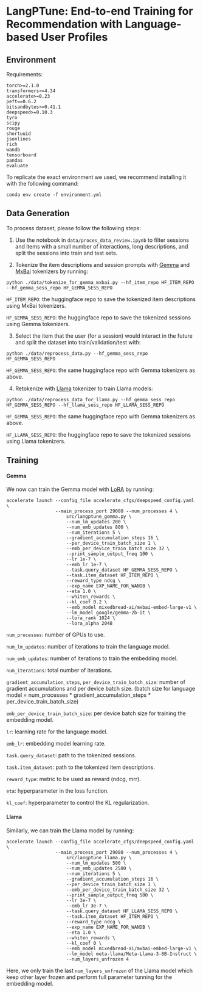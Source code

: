 # LangPTune: End-to-end Training for Recommendation with Language-based User Profiles

## Environment

Requirements:
```
torch>=2.1.0
transformers>=4.34
accelerate>=0.23
peft==0.6.2
bitsandbytes>=0.41.1
deepspeed>=0.10.3
tyro
scipy
rouge
shortuuid
jsonlines
rich
wandb
tensorboard
pandas
evaluate
```

To replicate the exact environment we used, we recommend installing it with the following command:
```
conda env create -f environment.yml
```

## Data Generation

To process dataset, please follow the following steps:

1. Use the notebook in `data/proces_data_review.ipynb` to filter sessions and items with a small number of interactions, long descriptions, and split the sessions into train and test sets.

2. Tokenize the item descriptions and session prompts with [Gemma](https://huggingface.co/google/gemma-2b-it) and [MxBai](https://huggingface.co/mixedbread-ai/mxbai-embed-large-v1) tokenizers by running:
```
python ./data/tokenize_for_gemma_mxbai.py --hf_item_repo HF_ITEM_REPO --hf_gemma_sess_repo HF_GEMMA_SESS_REPO
```
`HF_ITEM_REPO`: the huggingface repo to save the tokenized item descriptions using MxBai tokenizers.

`HF_GEMMA_SESS_REPO`: the huggingface repo to save the tokenized sessions using Gemma tokenizers.

3. Select the item that the user (for a session) would interact in the future and split the dataset into train/validation/test with:
```
python ./data/reprocess_data.py --hf_gemma_sess_repo HF_GEMMA_SESS_REPO
```
`HF_GEMMA_SESS_REPO`: the same huggingface repo with Gemma tokenizers as above.

4. Retokenize with [Llama](https://huggingface.co/meta-llama/Meta-Llama-3-8B-Instruct) tokenizer to train Llama models:
```
python ./data/reprocess_data_for_llama.py --hf_gemma_sess_repo HF_GEMMA_SESS_REPO --hf_llama_sess_repo HF_LLAMA_SESS_REPO
```
`HF_GEMMA_SESS_REPO`: the same huggingface repo with Gemma tokenizers as above.

`HF_LLAMA_SESS_REPO`: the huggingface repo to save the tokenized sessions using Llama tokenizers.

## Training

#### Gemma

We now can train the Gemma model with [LoRA](https://arxiv.org/abs/2106.09685) by running:
```
accelerate launch --config_file accelerate_cfgs/deepspeed_config.yaml \
                  --main_process_port 29080 --num_processes 4 \
                      src/langptune_gemma.py \
                      --num_lm_updates 200 \
                      --num_emb_updates 800 \
                      --num_iterations 5 \
                      --gradient_accumulation_steps 16 \
                      --per_device_train_batch_size 1 \
                      --emb_per_device_train_batch_size 32 \
                      --print_sample_output_freq 100 \
                      --lr 1e-7 \
                      --emb_lr 1e-7 \
                      --task.query_dataset HF_GEMMA_SESS_REPO \
                      --task.item_dataset HF_ITEM_REPO \
                      --reward_type ndcg \
                      --exp_name EXP_NAME_FOR_WANDB \
                      --eta 1.0 \
                      --whiten_rewards \
                      --kl_coef 0.2 \
                      --emb_model mixedbread-ai/mxbai-embed-large-v1 \
                      --lm_model google/gemma-2b-it \
                      --lora_rank 1024 \
                      --lora_alpha 2048
```
`num_processes`: number of GPUs to use.

`num_lm_updates`: number of iterations to train the language model.

`num_emb_updates`: number of iterations to train the embedding model.

`num_iterations`: total number of iterations.

`gradient_accumulation_steps`, `per_device_train_batch_size`: number of gradient accumulations and per device batch size. (batch size for language model = num_processes * gradient_accumulation_steps * per_device_train_batch_size)

`emb_per_device_train_batch_size`: per device batch size for training the embedding model.

`lr`: learning rate for the language model.

`emb_lr`: embedding model learning rate.

`task.query_dataset`: path to the tokenized sessions.

`task.item_dataset`: path to the tokenized item descriptions.

`reward_type`: metric to be used as reward (ndcg, mrr).

`eta`: hyperparameter in the loss function.

`kl_coef`: hyperparameter to control the KL regularization.

#### Llama

Similarly, we can train the Llama model by running:
```
accelerate launch --config_file accelerate_cfgs/deepspeed_config.yaml \
                  --main_process_port 29080 --num_processes 4 \
                      src/langptune_llama.py \
                      --num_lm_updates 500 \
                      --num_emb_updates 2500 \
                      --num_iterations 5 \
                      --gradient_accumulation_steps 16 \
                      --per_device_train_batch_size 1 \
                      --emb_per_device_train_batch_size 32 \
                      --print_sample_output_freq 500 \
                      --lr 3e-7 \
                      --emb_lr 3e-7 \
                      --task.query_dataset HF_LLAMA_SESS_REPO \
                      --task.item_dataset HF_ITEM_REPO \
                      --reward_type ndcg \
                      --exp_name EXP_NAME_FOR_WANDB \
                      --eta 1.0 \
                      --whiten_rewards \
                      --kl_coef 0 \
                      --emb_model mixedbread-ai/mxbai-embed-large-v1 \
                      --lm_model meta-llama/Meta-Llama-3-8B-Instruct \
                      --num_layers_unfrozen 4
```
Here, we only train the last `num_layers_unfrozen` of the Llama model which keep other layer frozen and perform full parameter tunning for the embedding model.




